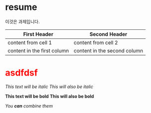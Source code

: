 # resume
이것은 과제입니다.

First Header | Second Header
-------------|--------------
content from cell 1 | content from cell 2
content in the first column | content in the second column

<html>
  <body>
    <h1 style="color:red">asdfdsf</h1>

  </body>
</html>

*This text will be italic*
_This will also be italic_

**This text will be bold**
__This will also be bold__

_You **can** combine them_
